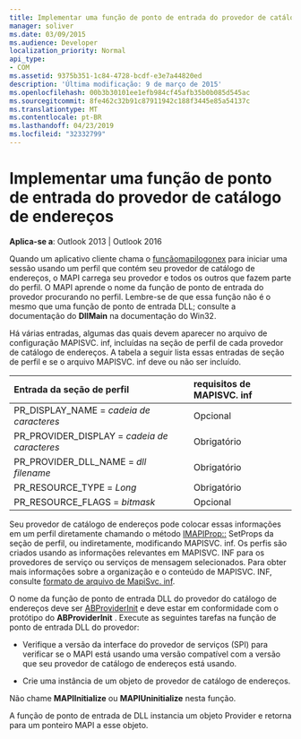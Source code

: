 ```yaml
---
title: Implementar uma função de ponto de entrada do provedor de catálogo de endereços
manager: soliver
ms.date: 03/09/2015
ms.audience: Developer
localization_priority: Normal
api_type:
- COM
ms.assetid: 9375b351-1c84-4728-bcdf-e3e7a44820ed
description: 'Última modificação: 9 de março de 2015'
ms.openlocfilehash: 00b3b30101ee1efb984cf45afb35b0b085d545ac
ms.sourcegitcommit: 8fe462c32b91c87911942c188f3445e85a54137c
ms.translationtype: MT
ms.contentlocale: pt-BR
ms.lasthandoff: 04/23/2019
ms.locfileid: "32332799"
---
```

# <a name="implementing-an-address-book-provider-entry-point-function"></a>Implementar uma função de ponto de entrada do provedor de catálogo de endereços

  
  
**Aplica-se a**: Outlook 2013 | Outlook 2016 
  
Quando um aplicativo cliente chama o [funçãomapilogonex](mapilogonex.md) para iniciar uma sessão usando um perfil que contém seu provedor de catálogo de endereços, o MAPI carrega seu provedor e todos os outros que fazem parte do perfil. O MAPI aprende o nome da função de ponto de entrada do provedor procurando no perfil. Lembre-se de que essa função não é o mesmo que uma função de ponto de entrada DLL; consulte a documentação do **DllMain** na documentação do Win32. 
  
Há várias entradas, algumas das quais devem aparecer no arquivo de configuração MAPISVC. inf, incluídas na seção de perfil de cada provedor de catálogo de endereços. A tabela a seguir lista essas entradas de seção de perfil e se o arquivo MAPISVC. inf deve ou não ser incluído.
  
|**Entrada da seção de perfil**|**requisitos de MAPISVC. inf**|
|:-----|:-----|
|PR_DISPLAY_NAME = _cadeia de caracteres_ <br/> |Opcional  <br/> |
|PR_PROVIDER_DISPLAY = _cadeia de caracteres_ <br/> |Obrigatório  <br/> |
|PR_PROVIDER_DLL_NAME = _dll filename_ <br/> |Obrigatório  <br/> |
|PR_RESOURCE_TYPE = _Long_ <br/> |Obrigatório  <br/> |
|PR_RESOURCE_FLAGS = _bitmask_ <br/> |Opcional  <br/> |
   
Seu provedor de catálogo de endereços pode colocar essas informações em um perfil diretamente chamando o método [IMAPIProp::](imapiprop-setprops.md) SetProps da seção de perfil, ou indiretamente, modificando MAPISVC. inf. Os perfis são criados usando as informações relevantes em MAPISVC. INF para os provedores de serviço ou serviços de mensagem selecionados. Para obter mais informações sobre a organização e o conteúdo de MAPISVC. INF, consulte [formato de arquivo de MapiSvc. inf](file-format-of-mapisvc-inf.md).
  
O nome da função de ponto de entrada DLL do provedor do catálogo de endereços deve ser [ABProviderInit](abproviderinit.md) e deve estar em conformidade com o protótipo do **ABProviderInit** . Execute as seguintes tarefas na função de ponto de entrada DLL do provedor: 
  
- Verifique a versão da interface do provedor de serviços (SPI) para verificar se o MAPI está usando uma versão compatível com a versão que seu provedor de catálogo de endereços está usando.
    
- Crie uma instância de um objeto de provedor de catálogo de endereços.
    
Não chame **MAPIInitialize** ou **MAPIUninitialize** nesta função. 
  
A função de ponto de entrada de DLL instancia um objeto Provider e retorna para um ponteiro MAPI a esse objeto. 
  

